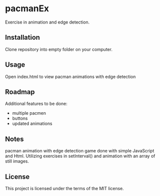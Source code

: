 # pacmanEx

Exercise in animation and edge detection.



Installation
------------------------------------------------
Clone repository into empty folder on your computer. 

Usage
------------------------------------------------
Open index.html to view pacman animations with edge detection


Roadmap
-------------------------------------------------
Additional features to be done: 
- multiple pacmen
- buttons
- updated animations


Notes
----------------------------------------
pacman animation with edge detection game done with simple JavaScript and Html.
Utilizing exercises in setInterval() and animation with an array of still images.

License
----------------------------------------
This project is licensed under the terms of the MIT license.

